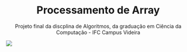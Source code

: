 
<h1 align="center">
<br>
Processamento de Array
</h1>

<p align="center">Projeto final da discplina de Algoritmos, da graduação em Ciência da Computação - IFC Campus Videira</p>
<img src="https://i.imgur.com/ef2Pbw2.png">
